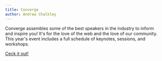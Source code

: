 ```yaml
---
title: Converge
author: Andrew Chalkley
---
```


Converge assembles some of the best speakers in the industry to inform and inspire you! It's for the love of the web and the love of our community. This year's event includes a full schedule of keynotes, sessions, and workshops.

[Ceck it out!](http://convergese.com/)